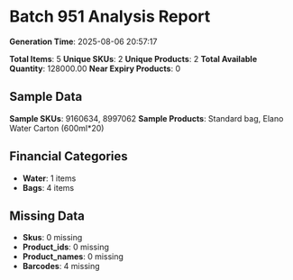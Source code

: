 # Batch 951 Analysis Report

**Generation Time**: 2025-08-06 20:57:17

**Total Items**: 5
**Unique SKUs**: 2
**Unique Products**: 2
**Total Available Quantity**: 128000.00
**Near Expiry Products**: 0

## Sample Data
**Sample SKUs**: 9160634, 8997062
**Sample Products**: Standard bag, Elano Water Carton (600ml*20)

## Financial Categories
- **Water**: 1 items
- **Bags**: 4 items

## Missing Data
- **Skus**: 0 missing
- **Product_ids**: 0 missing
- **Product_names**: 0 missing
- **Barcodes**: 4 missing
